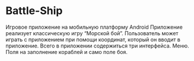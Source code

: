 # Battle-Ship
Игровое приложение на мобильную платформу Android
Приложение реализует классическую игру “Морской бой”.
Пользователь может играть с приложением при помощи координат, который он вводит в приложение.
Всего в приложении содержиться три интерфейса. Меню. Поля на заполнение кораблей и само поле боя.

